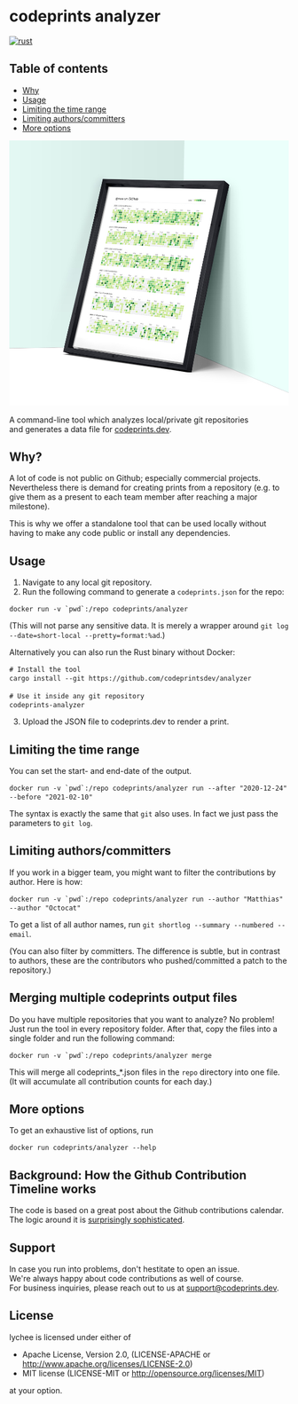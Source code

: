# codeprints analyzer

[![rust](https://github.com/codeprintsdev/analyzer/actions/workflows/rust.yml/badge.svg)](https://github.com/codeprintsdev/analyzer/actions/workflows/rust.yml)

## Table of contents

* [Why](#why)
* [Usage](#usage)
* [Limiting the time range](#limiting-the-time-range)
* [Limiting authors/committers](#limiting-authorscommitters)
* [More options](#more-options)

![](assets/framed.jpg)

A command-line tool which analyzes local/private git repositories  
and generates a data file for [codeprints.dev](https://codeprints.dev/).

## Why?

A lot of code is not public on Github; especially commercial projects.
Nevertheless there is demand for creating prints from a repository
(e.g. to give them as a present to each team member after reaching a major milestone).

This is why we offer a standalone tool that can be used locally without having to
make any code public or install any dependencies.

## Usage

1. Navigate to any local git repository.
2. Run the following command to generate a `codeprints.json` for the repo:

```
docker run -v `pwd`:/repo codeprints/analyzer
```

(This will not parse any sensitive data. It is merely a wrapper around
`git log --date=short-local --pretty=format:%ad`.)

Alternatively you can also run the Rust binary without Docker:

```
# Install the tool
cargo install --git https://github.com/codeprintsdev/analyzer

# Use it inside any git repository
codeprints-analyzer
```

3. Upload the JSON file to codeprints.dev to render a print.

## Limiting the time range

You can set the start- and end-date of the output.

```
docker run -v `pwd`:/repo codeprints/analyzer run --after "2020-12-24" --before "2021-02-10"
```

The syntax is exactly the same that `git` also uses.
In fact we just pass the parameters to `git log`.

## Limiting authors/committers

If you work in a bigger team, you might want to filter the contributions by
author. Here is how:

```
docker run -v `pwd`:/repo codeprints/analyzer run --author "Matthias" --author "Octocat"
```

To get a list of all author names, run `git shortlog --summary --numbered --email`.

(You can also filter by committers. The difference is subtle, but in contrast to authors, these are the
contributors who pushed/committed a patch to the repository.)

## Merging multiple codeprints output files

Do you have multiple repositories that you want to analyze?
No problem! Just run the tool in every repository folder.
After that, copy the files into a single folder and run the following command:

```
docker run -v `pwd`:/repo codeprints/analyzer merge
```

This will merge all codeprints\_\*.json files in the `repo` directory into one file.
(It will accumulate all contribution counts for each day.)

## More options

To get an exhaustive list of options, run

```
docker run codeprints/analyzer --help
```

## Background: How the Github Contribution Timeline works

The code is based on a great post about the Github contributions calendar.  
The logic around it is [surprisingly sophisticated](https://bd808.com/blog/2013/04/17/hacking-github-contributions-calendar/).

## Support

In case you run into problems, don't hestitate to open an issue.  
We're always happy about code contributions as well of course.  
For business inquiries, please reach out to us at support@codeprints.dev.

## License

lychee is licensed under either of

- Apache License, Version 2.0, (LICENSE-APACHE or
  http://www.apache.org/licenses/LICENSE-2.0)
- MIT license (LICENSE-MIT or http://opensource.org/licenses/MIT)

at your option.
